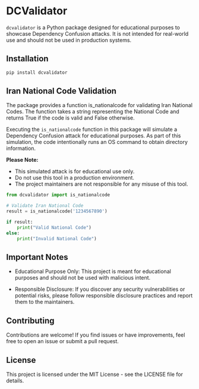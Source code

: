 # DCValidator

`dcvalidator` is a Python package designed for educational purposes to showcase Dependency Confusion attacks. It is not intended for real-world use and should not be used in production systems.

## Installation

```bash
pip install dcvalidator
```

## Iran National Code Validation
The package provides a function is_nationalcode for validating Iran National Codes. The function takes a string representing the National Code and returns True if the code is valid and False otherwise.

Executing the `is_nationalcode` function in this package will simulate a Dependency Confusion attack for educational purposes. As part of this simulation, the code intentionally runs an OS command to obtain directory information.

**Please Note:**

- This simulated attack is for educational use only.
- Do not use this tool in a production environment.
- The project maintainers are not responsible for any misuse of this tool.

```py
from dcvalidator import is_nationalcode

# Validate Iran National Code
result = is_nationalcode('1234567890')

if result:
    print("Valid National Code")
else:
    print("Invalid National Code")
```

## Important Notes
- Educational Purpose Only: This project is meant for educational purposes and should not be used with malicious intent.

- Responsible Disclosure: If you discover any security vulnerabilities or potential risks, please follow responsible disclosure practices and report them to the maintainers.

## Contributing
Contributions are welcome! If you find issues or have improvements, feel free to open an issue or submit a pull request.

## License
This project is licensed under the MIT License - see the LICENSE file for details.